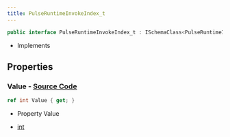 ```yaml
---
title: PulseRuntimeInvokeIndex_t
---
```


```csharp
public interface PulseRuntimeInvokeIndex_t : ISchemaClass<PulseRuntimeInvokeIndex_t>, ISchemaField, ISchemaClass, INativeHandle
```

- Implements

## Properties

### **Value** - [Source Code](https://github.com/swiftly-solution/swiftlys2/blob/main/managed/src/SwiftlyS2.Generated/Schemas/Interfaces/PulseRuntimeInvokeIndex_t.cs#L16)

```csharp
ref int Value { get; }
```

- Property Value

- [int](https://learn.microsoft.com/dotnet/api/system.int32)

